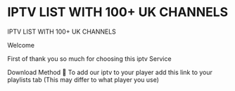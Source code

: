 # IPTV LIST WITH 100+ UK CHANNELS
IPTV LIST WITH 100+ UK CHANNELS 

Welcome 

First of thank you so much for choosing this iptv Service 


Download Method  🔗 
To add our iptv to your player add this link to your playlists tab (This may differ to what player you use)

